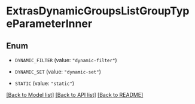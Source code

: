 # ExtrasDynamicGroupsListGroupTypeParameterInner

## Enum


* `DYNAMIC_FILTER` (value: `"dynamic-filter"`)

* `DYNAMIC_SET` (value: `"dynamic-set"`)

* `STATIC` (value: `"static"`)


[[Back to Model list]](../README.md#documentation-for-models) [[Back to API list]](../README.md#documentation-for-api-endpoints) [[Back to README]](../README.md)



